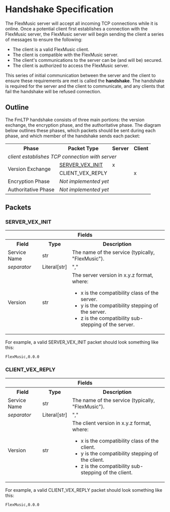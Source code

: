 # Handshake Specification

The FlexMusic server will accept all incoming TCP connections while it is online. Once a potential client first establishes a connection with the FlexMusic server, the FlexMusic server will begin sending the client a series of messages to ensure the following:
- The client is a valid FlexMusic client.
- The client is compatible with the FlexMusic server.
- The client's communications to the server can be (and will be) secured.
- The client is authorized to access the FlexMusic server.

This series of initial communication between the server and the client to ensure these requirements are met is called the **handshake**. The handshake is required for the server and the client to communicate, and any clients that fail the handshake will be refused connection.

## Outline

The FmLTP handshake consists of three main portions: the version exchange, the encryption phase, and the authoritative phase. The diagram below outlines these phases, which packets should be sent during each phase, and which member of the handshake sends each packet:

<table>
  <tr>
    <th>Phase</th>
    <th>Packet Type</th>
    <th>Server</th>
    <th>Client</th>
  </tr>
  <tr>
    <td colspan="4"><i>client establishes TCP connection with server</li></td>
  </tr>
  <tr>
    <td rowspan="2">Version Exchange</td>
    <td><a href="https://github.com/89mpxf/FlexMusic/blob/main/docs/HANDSHAKE.md#server_vex_init">SERVER_VEX_INIT</a></td>
    <td>x</td>
    <td></td>
  </tr>
  <tr>
    <td>CLIENT_VEX_REPLY</td>
    <td></td>
    <td>x</td>
  </tr>
  <tr>
    <td>Encryption Phase</td>
    <td colspan="3"><i>Not implemented yet</i></td>
  </tr>
  <tr>
    <td>Authoritative Phase</td>
    <td colspan="3"><i>Not implemented yet</i></td>
  </tr>
</table>

## Packets
### SERVER_VEX_INIT
<table>
  <tr>
    <th colspan="3"><b>Fields</b></th>
  </tr>
  <tr>
    <th>Field</th>
    <th>Type</th>
    <th>Description</th>
  </tr>
  <tr>
    <td>Service Name</td>
    <td>str</td>
    <td>The name of the service (typically, "FlexMusic").</td>
  </tr>
  <tr>
    <td><i>separator</i></td>
    <td>Literal[str]</td>
    <td>","</td>
  </tr>
  <tr>
    <td>Version</td>
    <td>str</td>
    <td>The server version in x.y.z format, where:
      <ul>
        <li>x is the compatibility class of the server.</li>
        <li>y is the compatibility stepping of the server.</li>
        <li>z is the compatibility sub-stepping of the server.</li>
      </ul>
    </td>
  </tr>
</table>

For example, a valid SERVER_VEX_INIT packet should look something like this:

```
FlexMusic,0.0.0
```
### CLIENT_VEX_REPLY
<table>
  <tr>
    <th colspan="3"><b>Fields</b></th>
  </tr>
  <tr>
    <th>Field</th>
    <th>Type</th>
    <th>Description</th>
  </tr>
  <tr>
    <td>Service Name</td>
    <td>str</td>
    <td>The name of the service (typically, "FlexMusic").</td>
  </tr>
  <tr>
    <td><i>separator</i></td>
    <td>Literal[str]</td>
    <td>","</td>
  </tr>
  <tr>
    <td>Version</td>
    <td>str</td>
    <td>The client version in x.y.z format, where:
      <ul>
        <li>x is the compatibility class of the client.</li>
        <li>y is the compatibility stepping of the client.</li>
        <li>z is the compatibility sub-stepping of the client.</li>
      </ul>
    </td>
  </tr>
</table>

For example, a valid CLIENT_VEX_REPLY packet should look something like this:

```
FlexMusic,0.0.0
```
